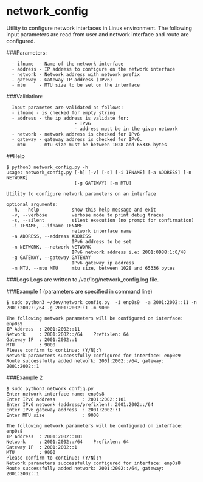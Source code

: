 # network_config

Utility to configure network interfaces in Linux environment.
The following input parameters are read from user and network 
interface and route are configured.

###Parameters:

      - ifname  - Name of the network interface
      - address - IP address to configure on the network interface
      - network - Network address with network prefix
      - gateway - Gateway IP address (IPv6)
      - mtu     - MTU size to be set on the interface

###Validation:

      Input parametes are validated as follows:
      - ifname - is checked for empty string
      - address - the ip address is validate for:
                             - IPv6
                             - address must be in the given network
      - network - network address is checked for IPv6
      - gateway - gateway address is checked for IPv6.
      - mtu     - mtu size must be between 1028 and 65336 bytes


##Help
```
$ python3 network_config.py -h
usage: network_config.py [-h] [-v] [-s] [-i IFNAME] [-a ADDRESS] [-n NETWORK]
                         [-g GATEWAY] [-m MTU]

Utility to configure network parameters on an interface

optional arguments:
  -h, --help            show this help message and exit
  -v, --verbose         verbose mode to print debug traces
  -s, --silent          silent execution (no prompt for confirmation)
  -i IFNAME, --ifname IFNAME
                        network interface name
  -a ADDRESS, --address ADDRESS
                        IPv6 address to be set
  -n NETWORK, --network NETWORK
                        IPv6 network address i.e: 2001:0DB8:1:0/48
  -g GATEWAY, --gateway GATEWAY
                        IPv6 gateway ip address
  -m MTU, --mtu MTU     mtu size, between 1028 and 65336 bytes
```

###Logs 
Logs are written to /var/log/network_config.log file.

###Example 1 (parameters are specified in command line)
```
$ sudo python3 ~/dev/network_config.py  -i enp0s9  -a 2001:2002::11 -n 2001:2002::/64 -g 2001:2002::1 -m 9000

The following network parameters will be configured on interface: enp0s9
IP Address  : 2001:2002::11
Network     : 2001:2002::/64    Prefixlen: 64
Gateway IP  : 2001:2002::1
MTU         : 9000
Please confirm to continue: (Y/N):Y
Network parameters successfully configured for interface: enp0s9
Route successfully added network: 2001:2002::/64, gateway: 2001:2002::1

```

###Example 2 
```
$ sudo python3 network_config.py
Enter network interface name: enp0s8
Enter IPv6 address          : 2001:2002::101
Enter IPv6 network (address/prefixlen): 2001:2002::/64
Enter IPv6 gateway address  : 2001:2002::1
Enter MTU size              : 9000

The following network parameters will be configured on interface: enp0s8
IP Address  : 2001:2002::101
Network     : 2001:2002::/64    Prefixlen: 64
Gateway IP  : 2001:2002::1
MTU         : 9000
Please confirm to continue: (Y/N):Y
Network parameters successfully configured for interface: enp0s8
Route successfully added network: 2001:2002::/64, gateway: 2001:2002::1
```
